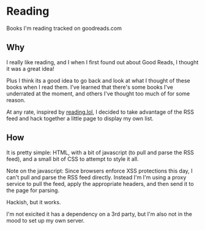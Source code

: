 # Reading
Books I'm reading tracked on goodreads.com

## Why
I really like reading, and I when I first found out about Good Reads, I thought it was a great idea!

Plus I think its a good idea to go back and look at what I thought of these books when I read them. I've learned that there's some books I've underrated at the moment, and others I've thought too much of for some reason.

At any rate, inspired by [reading.lol](reading.lol), I decided to take advantage of the RSS feed and hack together a little page to display my own list.

## How
It is pretty simple: HTML, with a bit of javascript (to pull and parse the RSS feed), and a small bit of CSS to attempt to style it all.

Note on the javascript: Since browsers enforce XSS protections this day, I can't pull and parse the RSS feed directly. Instead I'm I'm using a proxy service to pull the feed, apply the appropriate headers, and then send it to the page for parsing.

Hackish, but it works.

I'm not exicited it has a dependency on a 3rd party, but I'm also not in the mood to set up my own server.

